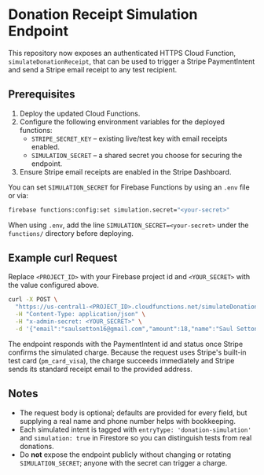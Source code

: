 # Donation Receipt Simulation Endpoint

This repository now exposes an authenticated HTTPS Cloud Function, `simulateDonationReceipt`, that can be used to trigger a Stripe PaymentIntent and send a Stripe email receipt to any test recipient.

## Prerequisites

1. Deploy the updated Cloud Functions.
2. Configure the following environment variables for the deployed functions:
   - `STRIPE_SECRET_KEY` – existing live/test key with email receipts enabled.
   - `SIMULATION_SECRET` – a shared secret you choose for securing the endpoint.
3. Ensure Stripe email receipts are enabled in the Stripe Dashboard.

You can set `SIMULATION_SECRET` for Firebase Functions by using an `.env` file or via:

```bash
firebase functions:config:set simulation.secret="<your-secret>"
```

When using `.env`, add the line `SIMULATION_SECRET=<your-secret>` under the `functions/` directory before deploying.

## Example curl Request

Replace `<PROJECT_ID>` with your Firebase project id and `<YOUR_SECRET>` with the value configured above.

```bash
curl -X POST \
  "https://us-central1-<PROJECT_ID>.cloudfunctions.net/simulateDonationReceipt" \
  -H "Content-Type: application/json" \
  -H "x-admin-secret: <YOUR_SECRET>" \
  -d '{"email":"saulsetton16@gmail.com","amount":18,"name":"Saul Setton","phone":"3475551212"}'
```

The endpoint responds with the PaymentIntent id and status once Stripe confirms the simulated charge. Because the request uses Stripe's built-in test card (`pm_card_visa`), the charge succeeds immediately and Stripe sends its standard receipt email to the provided address.

## Notes

- The request body is optional; defaults are provided for every field, but supplying a real name and phone number helps with bookkeeping.
- Each simulated intent is tagged with `entryType: 'donation-simulation'` and `simulation: true` in Firestore so you can distinguish tests from real donations.
- Do **not** expose the endpoint publicly without changing or rotating `SIMULATION_SECRET`; anyone with the secret can trigger a charge.
